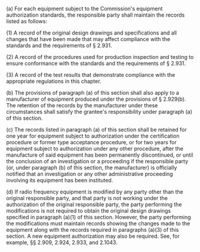 (a) For each equipment subject to the Commission's equipment authorization standards, the responsible party shall maintain the records listed as follows:
                

(1) A record of the original design drawings and specifications and all changes that have been made that may affect compliance with the standards and the requirements of § 2.931.

(2) A record of the procedures used for production inspection and testing to ensure conformance with the standards and the requirements of § 2.931.

(3) A record of the test results that demonstrate compliance with the appropriate regulations in this chapter.

(b) The provisions of paragraph (a) of this section shall also apply to a manufacturer of equipment produced under the provisions of § 2.929(b). The retention of the records by the manufacturer under these circumstances shall satisfy the grantee's responsibility under paragraph (a) of this section.

(c) The records listed in paragraph (a) of this section shall be retained for one year for equipment subject to authorization under the certification procedure or former type acceptance procedure, or for two years for equipment subject to authorization under any other procedure, after the manufacture of said equipment has been permanently discontinued, or until the conclusion of an investigation or a proceeding if the responsible party (or, under paragraph (b) of this section, the manufacturer) is officially notified that an investigation or any other administrative proceeding involving its equipment has been instituted.

(d) If radio frequency equipment is modified by any party other than the original responsible party, and that party is not working under the authorization of the original responsible party, the party performing the modifications is not required to obtain the original design drawings specified in paragraph (a)(1) of this section. However, the party performing the modifications must maintain records showing the changes made to the equipment along with the records required in paragraphs (a)(3) of this section. A new equipment authorization may also be required. See, for example, §§ 2.909, 2.924, 2.933, and 2.1043.

